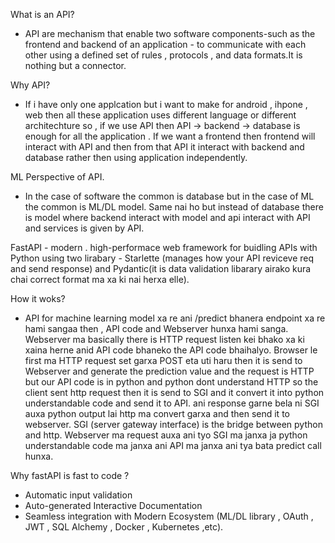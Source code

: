 What is an API?
- API are mechanism that enable two software components-such as the frontend and backend of an application - to communicate with each other using a defined set of rules , protocols , and data formats.It is nothing but a connector.

Why API?
- If i have only one applcation but i want to make for android , ihpone , web then all these application uses different language or different architechture so , if we use API then API -> backend -> database is enough for all the application . If we want a frontend then frontend will interact with API and then from that API it interact with backend and database rather then using application independently.

ML Perspective of API.
- In the case of software the common is database but in the case of ML the common is ML/DL model. Same nai ho but instead of database there is model where backend interact with model and api interact with API and services is given by API.

FastAPI - modern . high-performace web framework for buidling APIs with Python using two lirabary - Starlette (manages how your API reviceve req and send response) and Pydantic(it is data validation libarary airako kura chai correct format ma xa ki nai herxa elle).

How it woks?
- API for machine learning model xa re ani /predict bhanera endpoint xa re hami sangaa then , API code and Webserver hunxa hami sanga. Webserver ma basically there is HTTP request listen kei bhako xa ki xaina herne anid API code bhaneko the API code bhaihalyo. Browser le first ma HTTP request set garxa POST eta uti haru then it is send to Webserver and generate the prediction value and the request is HTTP but our API code is in python and python dont understand HTTP so the client sent http request then it is send to SGI and it convert it into python understandable code and send it to API. ani response garne bela ni SGI auxa python output lai http ma convert garxa and then send it to webserver. SGI (server gateway interface) is the bridge between python and http. Webserver ma request auxa ani tyo SGI ma janxa ja python understandable code ma janxa ani API ma janxa ani tya bata predict call hunxa.

Why fastAPI is fast to code ?
- Automatic input validation 
- Auto-generated Interactive Documentation
- Seamless integration with Modern Ecosystem (ML/DL library , OAuth , JWT , SQL Alchemy , Docker , Kubernetes ,etc).



